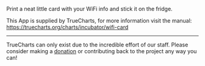 Print a neat little card with your WiFi info and stick it on the fridge.

This App is supplied by TrueCharts, for more information visit the manual: https://truecharts.org/charts/incubator/wifi-card

---

TrueCharts can only exist due to the incredible effort of our staff.
Please consider making a [donation](https://truecharts.org/docs/about/sponsor) or contributing back to the project any way you can!
